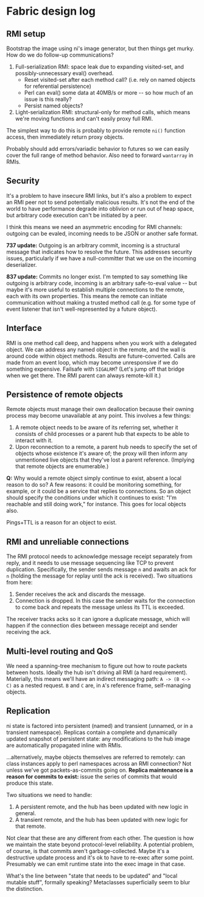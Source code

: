 # Fabric design log
## RMI setup
Bootstrap the image using ni's image generator, but then things get murky. How
do we do follow-up communications?

1. Full-serialization RMI: space leak due to expanding visited-set, and
   possibly-unnecessary eval() overhead.
    - Reset visited-set after each method call? (i.e. rely on named objects for
      referential persistence)
    - Perl can eval() some data at 40MB/s or more -- so how much of an issue is
      this really?
    - Persist named objects?
2. Light-serialization RMI: structural-only for method calls, which means we're
   moving functions and can't easily proxy full RMI.

The simplest way to do this is probably to provide remote `ni()` function
access, then immediately return proxy objects.

Probably should add errors/variadic behavior to futures so we can easily cover
the full range of method behavior. Also need to forward `wantarray` in RMIs.

## Security
It's a problem to have insecure RMI links, but it's also a problem to expect an
RMI peer not to send potentially malicious results. It's not the end of the
world to have performance degrade into oblivion or run out of heap space, but
arbitrary code execution can't be initiated by a peer.

I think this means we need an asymmetric encoding for RMI channels: outgoing
can be evaled, incoming needs to be JSON or another safe format.

**737 update:** Outgoing is an arbitrary commit, incoming is a structural
message that indicates how to resolve the future. This addresses security
issues, particularly if we have a null-committer that we use on the incoming
deserializer.

**837 update:** Commits no longer exist. I'm tempted to say something like
outgoing is arbitrary code, incoming is an arbitrary safe-to-eval value -- but
maybe it's more useful to establish multiple connections to the remote, each
with its own properties. This means the remote can initiate communication
without making a trusted method call (e.g. for some type of event listener that
isn't well-represented by a future object).

## Interface
RMI is one method call deep, and happens when you work with a delegated object.
We can address any named object in the remote, and the wall is around code
within object methods. Results are future-converted. Calls are made from an
event loop, which may become unresponsive if we do something expensive.
Failsafe with `SIGALRM`? (Let's jump off that bridge when we get there. The RMI
parent can always remote-kill it.)

## Persistence of remote objects
Remote objects must manage their own deallocation because their owning process
may become unavailable at any point. This involves a few things:

1. A remote object needs to be aware of its referring set, whether it consists
   of child processes or a parent hub that expects to be able to interact with
   it.
2. Upon reconnection to a remote, a parent hub needs to specify the set of
   objects whose existence it's aware of; the proxy will then inform any
   unmentioned live objects that they've lost a parent reference. (Implying
   that remote objects are enumerable.)

**Q:** Why would a remote object simply continue to exist, absent a local
reason to do so? A few reasons: it could be monitoring something, for example,
or it could be a service that replies to connections. So an object should
specify the conditions under which it continues to exist: "I'm reachable and
still doing work," for instance. This goes for local objects also.

Pings+TTL is a reason for an object to exist.

## RMI and unreliable connections
The RMI protocol needs to acknowledge message receipt separately from reply,
and it needs to use message sequencing like TCP to prevent duplication.
Specifically, the sender sends message `n` and awaits an ack for `n` (holding
the message for replay until the ack is received). Two situations from here:

1. Sender receives the ack and discards the message.
2. Connection is dropped. In this case the sender waits for the connection to
   come back and repeats the message unless its TTL is exceeded.

The receiver tracks acks so it can ignore a duplicate message, which will
happen if the connection dies between message receipt and sender receiving the
ack.

## Multi-level routing and QoS
We need a spanning-tree mechanism to figure out how to route packets between
hosts. Ideally the hub isn't driving all RMI (a hard requirement). Materially,
this means we'll have an indirect messaging path: `A -> (B <-> C)` as a nested
request. `B` and `C` are, in `A`'s reference frame, self-managing objects.

## Replication
ni state is factored into persistent (named) and transient (unnamed, or in a
transient namespace). Replicas contain a complete and dynamically updated
snapshot of persistent state: any modifications to the hub image are
automatically propagated inline with RMIs.

...alternatively, maybe objects themselves are referred to remotely: can
class instances apply to perl namespaces across an RMI connection? Not unless
we've got packets-as-commits going on. **Replica maintenance is a reason for
commits to exist:** issue the series of commits that would produce this state.

Two situations we need to handle:

1. A persistent remote, and the hub has been updated with new logic in general.
2. A transient remote, and the hub has been updated with new logic for that
   remote.

Not clear that these are any different from each other. The question is how we
maintain the state beyond protocol-level reliability. A potential problem, of
course, is that commits aren't garbage-collected. Maybe it's a destructive
update process and it's ok to have to re-exec after some point. Presumably we
can emit runtime state into the exec image in that case.

What's the line between "state that needs to be updated" and "local mutable
stuff", formally speaking? Metaclasses superficially seem to blur the
distinction.
